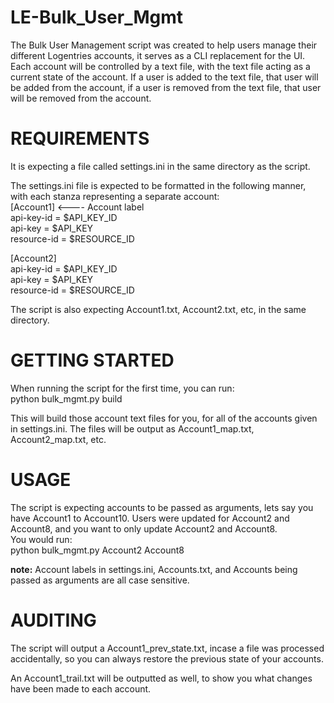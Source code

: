 # LE-Bulk_User_Mgmt

The Bulk User Management script was created to help users manage their different Logentries accounts, it serves as a CLI replacement for the UI. Each account will be controlled by a text file, with the text file acting as a current state of the account. If a user is added to the text file, that user will be added from the account, if a user is removed from the text file, that user will be removed from the account.  

REQUIREMENTS
===================
It is expecting a file called settings.ini in the same directory as the script.  

The settings.ini file is expected to be formatted in the following manner, with each stanza representing a separate account:  
[Account1]   <---- Account label  
api-key-id = $API_KEY_ID  
api-key = $API_KEY  
resource-id = $RESOURCE_ID  

[Account2]    
api-key-id = $API_KEY_ID  
api-key = $API_KEY  
resource-id = $RESOURCE_ID  

The script is also expecting Account1.txt, Account2.txt, etc, in the same directory.  

GETTING STARTED
==================================
When running the script for the first time, you can run:  
python bulk_mgmt.py build

This will build those account text files for you, for all of the accounts given in settings.ini.
The files will be output as Account1_map.txt, Account2_map.txt, etc.  

USAGE
===========================================
The script is expecting accounts to be passed as arguments, lets say you have Account1 to Account10. Users were updated for Account2 and Account8, and you want to only update Account2 and Account8.    
You would run:  
python bulk_mgmt.py Account2 Account8  
  
**note:** Account labels in settings.ini, Accounts.txt, and Accounts being passed as arguments are all case sensitive.  

AUDITING
============================================
The script will output a Account1_prev_state.txt, incase a file was processed accidentally, so you can always restore the previous state of your accounts.  
  
An Account1_trail.txt will be outputted as well, to show you what changes have been made to each account.  
